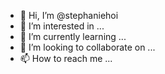 - 👋 Hi, I’m @stephaniehoi
- 👀 I’m interested in ...
- 🌱 I’m currently learning ...
- 💞️ I’m looking to collaborate on ...
- 📫 How to reach me ...

<!---
stephaniehoi/stephaniehoi is a ✨ special ✨ repository because its `README.md` (this file) appears on your GitHub profile.
You can click the Preview link to take a look at your changes.
--->
